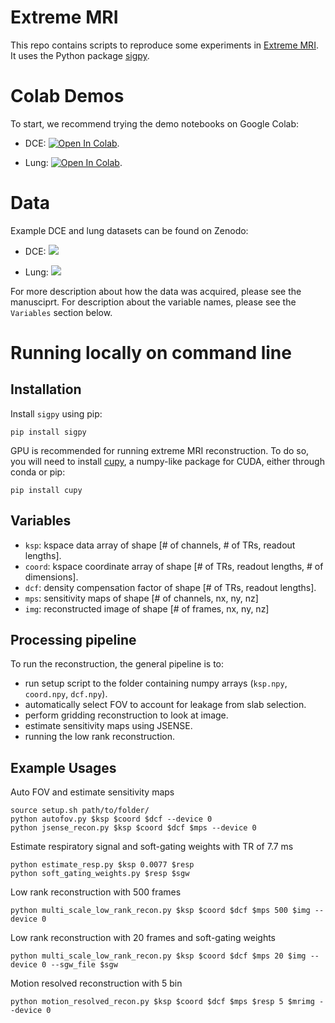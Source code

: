 # Extreme MRI

This repo contains scripts to reproduce some experiments in [Extreme MRI](https://arxiv.org/abs/1909.13482). It uses the Python package [sigpy](https://github.com/mikgroup/sigpy).

# Colab Demos

To start, we recommend trying the demo notebooks on Google Colab:

- DCE: [![Open In Colab](https://colab.research.google.com/assets/colab-badge.svg)](https://colab.research.google.com/github/mikgroup/extreme_mri/blob/master/colab-dce-demo.ipynb).

- Lung: [![Open In Colab](https://colab.research.google.com/assets/colab-badge.svg)](https://colab.research.google.com/github/mikgroup/extreme_mri/blob/master/colab-lung-demo.ipynb).

# Data

Example DCE and lung datasets can be found on Zenodo:

- DCE: [![](https://zenodo.org/badge/DOI/10.5281/zenodo.3647820.svg)](https://zenodo.org/record/3647820)

- Lung: [![](https://zenodo.org/badge/DOI/10.5281/zenodo.3672170.svg)](https://zenodo.org/record/3672170)


For more description about how the data was acquired, please see the manusciprt.
For description about the variable names, please see the `Variables` section below.

# Running locally on command line

## Installation

Install `sigpy` using pip:

	pip install sigpy
	
GPU is recommended for running extreme MRI reconstruction. To do so, you will need to install [cupy](https://cupy.chainer.org), a numpy-like package for CUDA, either through conda or pip:

	pip install cupy
	

## Variables

- `ksp`: kspace data array of shape [# of channels, # of TRs, readout lengths].
- `coord`: kspace coordinate array of shape [# of TRs, readout lengths, # of dimensions].
- `dcf`: density compensation factor of shape [# of TRs, readout lengths].
- `mps`: sensitivity maps of shape [# of channels, nx, ny, nz]
- `img`: reconstructed image of shape [# of frames, nx, ny, nz]


## Processing pipeline

To run the reconstruction, the general pipeline is to:

- run setup script to the folder containing numpy arrays (`ksp.npy`, `coord.npy`, `dcf.npy`).
- automatically select FOV to account for leakage from slab selection.
- perform gridding reconstruction to look at image.
- estimate sensitivity maps using JSENSE.
- running the low rank reconstruction.


## Example Usages

Auto FOV and estimate sensitivity maps

	source setup.sh path/to/folder/
	python autofov.py $ksp $coord $dcf --device 0
	python jsense_recon.py $ksp $coord $dcf $mps --device 0
	
Estimate respiratory signal and soft-gating weights with TR of 7.7 ms

	python estimate_resp.py $ksp 0.0077 $resp
	python soft_gating_weights.py $resp $sgw
	
Low rank reconstruction with 500 frames

	python multi_scale_low_rank_recon.py $ksp $coord $dcf $mps 500 $img --device 0
	
Low rank reconstruction with 20 frames and soft-gating weights

	python multi_scale_low_rank_recon.py $ksp $coord $dcf $mps 20 $img --device 0 --sgw_file $sgw

Motion resolved reconstruction with 5 bin

	python motion_resolved_recon.py $ksp $coord $dcf $mps $resp 5 $mrimg --device 0
